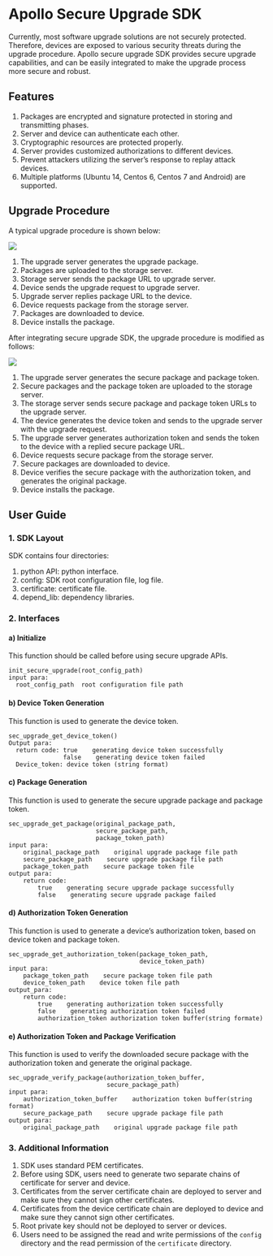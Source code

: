 # Apollo Secure Upgrade SDK

Currently, most software upgrade solutions are not securely protected.
Therefore, devices are exposed to various security threats during the upgrade
procedure. Apollo secure upgrade SDK provides secure upgrade capabilities, and
can be easily integrated to make the upgrade process more secure and robust.

## Features

1. Packages are encrypted and signature protected in storing and transmitting
   phases.
2. Server and device can authenticate each other.
3. Cryptographic resources are protected properly.
4. Server provides customized authorizations to different devices.
5. Prevent attackers utilizing the server’s response to replay attack devices.
6. Multiple platforms (Ubuntu 14, Centos 6, Centos 7 and Android) are supported.

## Upgrade Procedure

A typical upgrade procedure is shown below:

![](images/apollo_unsecure_upgrade_procedure.jpg)

1. The upgrade server generates the upgrade package.
2. Packages are uploaded to the storage server.
3. Storage server sends the package URL to upgrade server.
4. Device sends the upgrade request to upgrade server.
5. Upgrade server replies package URL to the device.
6. Device requests package from the storage server.
7. Packages are downloaded to device.
8. Device installs the package.

After integrating secure upgrade SDK, the upgrade procedure is modified as
follows:

![](images/apollo_secure_upgrade_procedure.jpg)

1. The upgrade server generates the secure package and package token.
2. Secure packages and the package token are uploaded to the storage server.
3. The storage server sends secure package and package token URLs to the upgrade
   server.
4. The device generates the device token and sends to the upgrade server with
   the upgrade request.
5. The upgrade server generates authorization token and sends the token to the
   device with a replied secure package URL.
6. Device requests secure package from the storage server.
7. Secure packages are downloaded to device.
8. Device verifies the secure package with the authorization token, and
   generates the original package.
9. Device installs the package.

## User Guide

### 1. SDK Layout

SDK contains four directories:

1. python API: python interface.
2. config: SDK root configuration file, log file.
3. certificate: certificate file.
4. depend_lib: dependency libraries.

### 2. Interfaces

#### a) Initialize

This function should be called before using secure upgrade APIs.

```
init_secure_upgrade(root_config_path)
input para:
  root_config_path  root configuration file path
```

#### b) Device Token Generation

This function is used to generate the device token.

```
sec_upgrade_get_device_token()
Output para:
  return code: true    generating device token successfully
               false    generating device token failed
  Device_token: device token (string format)
```

#### c) Package Generation

This function is used to generate the secure upgrade package and package token.

```
sec_upgrade_get_package(original_package_path,
                        secure_package_path,
                        package_token_path)
input para:
    original_package_path    original upgrade package file path
    secure_package_path    secure upgrade package file path
    package_token_path    secure package token file
output para:
    return code:
        true    generating secure upgrade package successfully
        false    generating secure upgrade package failed
```

#### d) Authorization Token Generation

This function is used to generate a device’s authorization token, based on
device token and package token.

```
sec_upgrade_get_authorization_token(package_token_path,
                                    device_token_path)
input para:
    package_token_path    secure package token file path
	device_token_path    device token file path
output_para:
    return code:
        true    generating authorization token successfully
        false    generating authorization token failed
        authorization_token authorization token buffer(string formate)
```

#### e) Authorization Token and Package Verification

This function is used to verify the downloaded secure package with the
authorization token and generate the original package.

```
sec_upgrade_verify_package(authorization_token_buffer,
                           secure_package_path)
input para:
    authorization_token_buffer    authorization token buffer(string format)
    secure_package_path    secure upgrade package file path
output para:
    original_package_path    original upgrade package file path
```

### 3. Additional Information

1. SDK uses standard PEM certificates.
2. Before using SDK, users need to generate two separate chains of certificate
   for server and device.
3. Certificates from the server certificate chain are deployed to server and
   make sure they cannot sign other certificates.
4. Certificates from the device certificate chain are deployed to device and
   make sure they cannot sign other certificates.
5. Root private key should not be deployed to server or devices.
6. Users need to be assigned the read and write permissions of the `config`
   directory and the read permission of the `certificate` directory.
